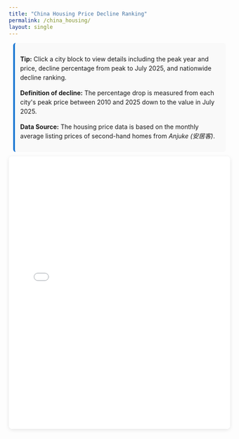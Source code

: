 ```yaml
---
title: "China Housing Price Decline Ranking"
permalink: /china_housing/
layout: single
---
```


<style>
/* ===== 基础样式 ===== */
.note {
  padding: 12px;
  background: #f9f9f9;
  border-left: 4px solid #1976d2;
  margin: 10px;
  border-radius: 6px;
  font-size: 14px;
  line-height: 1.5;
  transition: background-color 0.3s ease, color 0.3s ease;
}

/* ===== 自动夜间模式适配 ===== */
@media (prefers-color-scheme: dark) {
  .note {
    background: #2d2d2d;
    color: #e0e0e0;
    border-left-color: #64b5f6;
  }
}

/* ===== 手动夜间模式适配 ===== */
/* 适配常见的夜间模式实现方式 */
[data-theme="dark"] .note,
.dark-mode .note,
body.dark .note {
  background: #2d2d2d;
  color: #e0e0e0;
  border-left-color: #64b5f6;
}
</style>

<div class="note">
  <p>
    <strong>Tip:</strong> Click a city block to view details including the peak year and price, decline percentage from peak to July 2025, and nationwide decline ranking.

  </p>
  <p>
    <strong>Definition of decline:</strong> The percentage drop is measured from each city's peak price between 2010 and 2025 down to the value in July 2025.
  </p>
  <p>
    <strong>Data Source:</strong> The housing price data is based on the monthly average listing prices of second-hand homes from <em>Anjuke (安居客)</em>.
  </p>
</div>

<iframe src="/files/index.html" width="100%" height="620px" style="border:none; border-radius:8px; box-shadow:0 2px 8px rgba(0,0,0,0.1);"></iframe>